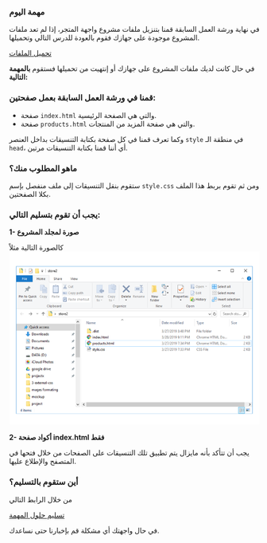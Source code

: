 ### مهمة اليوم

في نهاية ورشة العمل السابقة قمنا بتنزيل ملفات مشروع واجهة المتجر، إذا لم تعد ملفات المشروع موجودة على جهازك فقوم بالعودة للدرس التالي وتحميلها.

<a href="https://coretabs.net/classroom/frontend/البدء-مع-لغة-تنسيقات-المواقع-css/إطلاق-المشروع-1/تحميل-ملفات-المشروع" class="task-btn">تحميل الملفات</a>

في حال كانت لديك ملفات المشروع على جهازك أو إنتهيت من تحميلها فستقوم **بالمهمة التالية:**

### قمنا في ورشة العمل السابقة بعمل صفحتين:

- صفحة `index.html` والتي هي الصفحة الرئيسية.
- صفحة `products.html` والتي هي صفحة المزيد من المنتجات.

وكما تعرف قمنا في كل صفحة بكتابة التنسيقات بداخل العنصر `style` في منطقة الـ `head`، أي أننا قمنا بكتابة التنسيقات مرتين.

### ماهو المطلوب منك؟

ستقوم بنقل التنسيقات إلى ملف منفصل بإسم `style.css` ومن ثم تقوم بربط هذا الملف بكلا الصفحتين.

### يجب أن تقوم بتسليم التالي:

**1- صورة لمجلد المشروع** 

كالصورة التالية مثلاً
![image|690x475](assets/image.png) 

**2- أكواد صفحة index.html فقط**

يجب أن تتأكد بأنه مايزال يتم تطبيق تلك التنسيقات على الصفحات من خلال فتحها في المتصفح والإطلاع عليها.


### أين ستقوم بالتسليم؟

من خلال الرابط التالي

<a href="https://forums.coretabs.net/t/مشاركة-حلول-مهمة-صفحة-تنسيقات-خارجية/1579" class="task-btn">تسليم حلول المهمة</a>


في حال واجهتك أي مشكلة قم بإخبارنا حتى نساعدك.